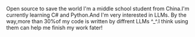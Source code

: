Open source to save the world
I'm a middle school student from China.I'm currently learning C# and Python.And I'm very interested in LLMs.
By the way,more than 30%of my code is written by diffrent LLMs ^_^.I think using them can help me finish my work fater!
